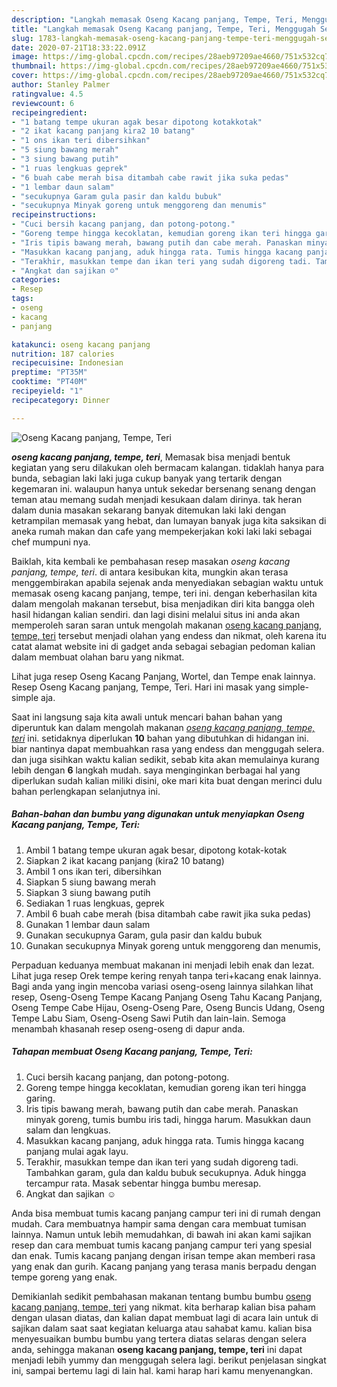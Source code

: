 ```yaml
---
description: "Langkah memasak Oseng Kacang panjang, Tempe, Teri, Menggugah Selera"
title: "Langkah memasak Oseng Kacang panjang, Tempe, Teri, Menggugah Selera"
slug: 1783-langkah-memasak-oseng-kacang-panjang-tempe-teri-menggugah-selera
date: 2020-07-21T18:33:22.091Z
image: https://img-global.cpcdn.com/recipes/28aeb97209ae4660/751x532cq70/oseng-kacang-panjang-tempe-teri-foto-resep-utama.jpg
thumbnail: https://img-global.cpcdn.com/recipes/28aeb97209ae4660/751x532cq70/oseng-kacang-panjang-tempe-teri-foto-resep-utama.jpg
cover: https://img-global.cpcdn.com/recipes/28aeb97209ae4660/751x532cq70/oseng-kacang-panjang-tempe-teri-foto-resep-utama.jpg
author: Stanley Palmer
ratingvalue: 4.5
reviewcount: 6
recipeingredient:
- "1 batang tempe ukuran agak besar dipotong kotakkotak"
- "2 ikat kacang panjang kira2 10 batang"
- "1 ons ikan teri dibersihkan"
- "5 siung bawang merah"
- "3 siung bawang putih"
- "1 ruas lengkuas geprek"
- "6 buah cabe merah bisa ditambah cabe rawit jika suka pedas"
- "1 lembar daun salam"
- "secukupnya Garam gula pasir dan kaldu bubuk"
- "secukupnya Minyak goreng untuk menggoreng dan menumis"
recipeinstructions:
- "Cuci bersih kacang panjang, dan potong-potong."
- "Goreng tempe hingga kecoklatan, kemudian goreng ikan teri hingga garing."
- "Iris tipis bawang merah, bawang putih dan cabe merah. Panaskan minyak goreng, tumis bumbu iris tadi, hingga harum. Masukkan daun salam dan lengkuas."
- "Masukkan kacang panjang, aduk hingga rata. Tumis hingga kacang panjang mulai agak layu."
- "Terakhir, masukkan tempe dan ikan teri yang sudah digoreng tadi. Tambahkan garam, gula dan kaldu bubuk secukupnya. Aduk hingga tercampur rata. Masak sebentar hingga bumbu meresap."
- "Angkat dan sajikan ☺️"
categories:
- Resep
tags:
- oseng
- kacang
- panjang

katakunci: oseng kacang panjang 
nutrition: 187 calories
recipecuisine: Indonesian
preptime: "PT35M"
cooktime: "PT40M"
recipeyield: "1"
recipecategory: Dinner

---
```



![Oseng Kacang panjang, Tempe, Teri](https://img-global.cpcdn.com/recipes/28aeb97209ae4660/751x532cq70/oseng-kacang-panjang-tempe-teri-foto-resep-utama.jpg)

<b><i>oseng kacang panjang, tempe, teri</i></b>, Memasak bisa menjadi bentuk kegiatan yang seru dilakukan oleh bermacam kalangan. tidaklah hanya para bunda, sebagian laki laki juga cukup banyak yang tertarik dengan kegemaran ini. walaupun hanya untuk sekedar bersenang senang dengan teman atau memang sudah menjadi kesukaan dalam dirinya. tak heran dalam dunia masakan sekarang banyak ditemukan laki laki dengan ketrampilan memasak yang hebat, dan lumayan banyak juga kita saksikan di aneka rumah makan dan cafe yang mempekerjakan koki laki laki sebagai chef mumpuni nya.

Baiklah, kita kembali ke pembahasan resep masakan <i>oseng kacang panjang, tempe, teri</i>. di antara kesibukan kita, mungkin akan terasa menggembirakan apabila sejenak anda menyediakan sebagian waktu untuk memasak oseng kacang panjang, tempe, teri ini. dengan keberhasilan kita dalam mengolah makanan tersebut, bisa menjadikan diri kita bangga oleh hasil hidangan kalian sendiri. dan lagi disini melalui situs ini anda akan memperoleh saran saran untuk mengolah makanan <u>oseng kacang panjang, tempe, teri</u> tersebut menjadi olahan yang endess dan nikmat, oleh karena itu catat alamat website ini di gadget anda sebagai sebagian pedoman kalian dalam membuat olahan baru yang nikmat.

Lihat juga resep Oseng Kacang Panjang, Wortel, dan Tempe enak lainnya. Resep Oseng Kacang panjang, Tempe, Teri. Hari ini masak yang simple-simple aja.


Saat ini langsung saja kita awali untuk mencari bahan bahan yang diperuntuk kan dalam mengolah makanan <u><i>oseng kacang panjang, tempe, teri</i></u> ini. setidaknya diperlukan <b>10</b> bahan yang dibutuhkan di hidangan ini. biar nantinya dapat membuahkan rasa yang endess dan menggugah selera. dan juga sisihkan waktu kalian sedikit, sebab kita akan memulainya kurang lebih dengan <b>6</b> langkah mudah. saya menginginkan berbagai hal yang diperlukan sudah kalian miliki disini, oke mari kita buat dengan merinci dulu bahan perlengkapan selanjutnya ini.

<!--inarticleads1-->

##### Bahan-bahan dan bumbu yang digunakan untuk menyiapkan Oseng Kacang panjang, Tempe, Teri:

1. Ambil 1 batang tempe ukuran agak besar, dipotong kotak-kotak
1. Siapkan 2 ikat kacang panjang (kira2 10 batang)
1. Ambil 1 ons ikan teri, dibersihkan
1. Siapkan 5 siung bawang merah
1. Siapkan 3 siung bawang putih
1. Sediakan 1 ruas lengkuas, geprek
1. Ambil 6 buah cabe merah (bisa ditambah cabe rawit jika suka pedas)
1. Gunakan 1 lembar daun salam
1. Gunakan secukupnya Garam, gula pasir dan kaldu bubuk
1. Gunakan secukupnya Minyak goreng untuk menggoreng dan menumis,


Perpaduan keduanya membuat makanan ini menjadi lebih enak dan lezat. Lihat juga resep Orek tempe kering renyah tanpa teri+kacang enak lainnya. Bagi anda yang ingin mencoba variasi oseng-oseng lainnya silahkan lihat resep, Oseng-Oseng Tempe Kacang Panjang Oseng Tahu Kacang Panjang, Oseng Tempe Cabe Hijau, Oseng-Oseng Pare, Oseng Buncis Udang, Oseng Tempe Labu Siam, Oseng-Oseng Sawi Putih dan lain-lain. Semoga menambah khasanah resep oseng-oseng di dapur anda. 

<!--inarticleads2-->

##### Tahapan membuat Oseng Kacang panjang, Tempe, Teri:

1. Cuci bersih kacang panjang, dan potong-potong.
1. Goreng tempe hingga kecoklatan, kemudian goreng ikan teri hingga garing.
1. Iris tipis bawang merah, bawang putih dan cabe merah. Panaskan minyak goreng, tumis bumbu iris tadi, hingga harum. Masukkan daun salam dan lengkuas.
1. Masukkan kacang panjang, aduk hingga rata. Tumis hingga kacang panjang mulai agak layu.
1. Terakhir, masukkan tempe dan ikan teri yang sudah digoreng tadi. Tambahkan garam, gula dan kaldu bubuk secukupnya. Aduk hingga tercampur rata. Masak sebentar hingga bumbu meresap.
1. Angkat dan sajikan ☺️


Anda bisa membuat tumis kacang panjang campur teri ini di rumah dengan mudah. Cara membuatnya hampir sama dengan cara membuat tumisan lainnya. Namun untuk lebih memudahkan, di bawah ini akan kami sajikan resep dan cara membuat tumis kacang panjang campur teri yang spesial dan enak. Tumis kacang panjang dengan irisan tempe akan memberi rasa yang enak dan gurih. Kacang panjang yang terasa manis berpadu dengan tempe goreng yang enak. 

Demikianlah sedikit pembahasan makanan tentang bumbu bumbu <u>oseng kacang panjang, tempe, teri</u> yang nikmat. kita berharap kalian bisa paham dengan ulasan diatas, dan kalian dapat membuat lagi di acara lain untuk di sajikan dalam saat saat kegiatan keluarga atau sahabat kamu. kalian bisa menyesuaikan bumbu bumbu yang tertera diatas selaras dengan selera anda, sehingga makanan <b>oseng kacang panjang, tempe, teri</b> ini dapat menjadi lebih yummy dan menggugah selera lagi. berikut penjelasan singkat ini, sampai bertemu lagi di lain hal. kami harap hari kamu menyenangkan.

